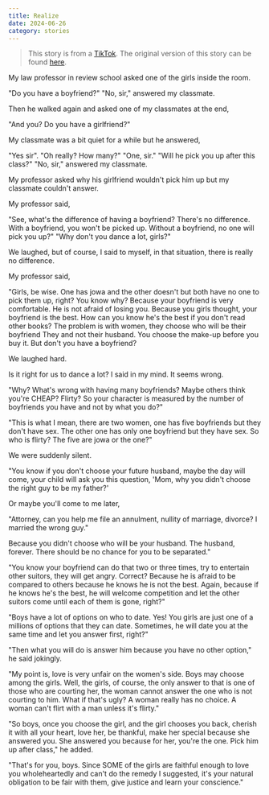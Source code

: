 ```yaml
---
title: Realize
date: 2024-06-26
category: stories
---
```


> This story is from a [TikTok](https://www.tiktok.com/@_sun_flowerssss/photo/7374223139640773893?is_from_webapp=1&sender_device=pc&web_id=7375529809030972929). The original version of this story can be found [here](/blog/realize-tagalog).

My law professor in review school asked one of the girls inside the room.

"Do you have a boyfriend?"
"No, sir," answered my classmate.

Then he walked again and asked one of my classmates at the end,

"And you? Do you have a girlfriend?"

My classmate was a bit quiet for a while but he answered,

"Yes sir".
"Oh really? How many?"
"One, sir."
"Will he pick you up after this class?"
"No, sir," answered my classmate.

My professor asked why his girlfriend wouldn't pick him up but my classmate couldn't answer.

My professor said,

"See, what's the difference of having a boyfriend? There's no difference. With a boyfriend, you won't be picked up. Without a boyfriend, no one will pick you up?"
"Why don't you dance a lot, girls?"

We laughed, but of course, I said to myself, in that situation, there is really no difference.

My professor said,

"Girls, be wise. One has jowa and the other doesn't but both have no one to pick them up, right? You know why? Because your boyfriend is very comfortable. He is not afraid of losing you. Because you girls thought, your boyfriend is the best. How can you know he's the best if you don't read other books? The problem is with women, they choose who will be their boyfriend They and not their husband. You choose the make-up before you buy it. But don't you have a boyfriend?

We laughed hard.

Is it right for us to dance a lot? I said in my mind. It seems wrong.

"Why? What's wrong with having many boyfriends? Maybe others think you're CHEAP? Flirty? So your character is measured by the number of boyfriends you have and not by what you do?"

"This is what I mean, there are two women, one has five boyfriends but they don't have sex. The other one has only one boyfriend but they have sex. So who is flirty? The five are jowa or the one?"

We were suddenly silent.

"You know if you don't choose your future husband, maybe the day will come, your child will ask you this question, 'Mom, why you didn't choose the right guy to be my father?'

Or maybe you'll come to me later,

"Attorney, can you help me file an annulment, nullity of marriage, divorce? I married the wrong guy."

Because you didn't choose who will be your husband. The husband, forever. There should be no chance for you to be separated."

"You know your boyfriend can do that two or three times, try to entertain other suitors, they will get angry. Correct? Because he is afraid to be compared to others because he knows he is not the best. Again, because if he knows he's the best, he will welcome competition and let the other suitors come until each of them is gone, right?"

"Boys have a lot of options on who to date. Yes! You girls are just one of a millions of options that they can date. Sometimes, he will date you at the same time and let you answer first, right?"

"Then what you will do is answer him because you have no other option," he said jokingly.

"My point is, love is very unfair on the women's side. Boys may choose among the girls. Well, the girls, of course, the only answer to that is one of those who are courting her, the woman cannot answer the one who is not courting to him. What if that's ugly? A woman really has no choice. A woman can't flirt with a man unless it's flirty."

"So boys, once you choose the girl, and the girl chooses you back, cherish it with all your heart, love her, be thankful, make her special because she answered you. She answered you because for her, you're the one. Pick him up after class," he added.

"That's for you, boys. Since SOME of the girls are faithful enough to love you wholeheartedly and can't do the remedy I suggested, it's your natural obligation to be fair with them, give justice and learn your conscience."